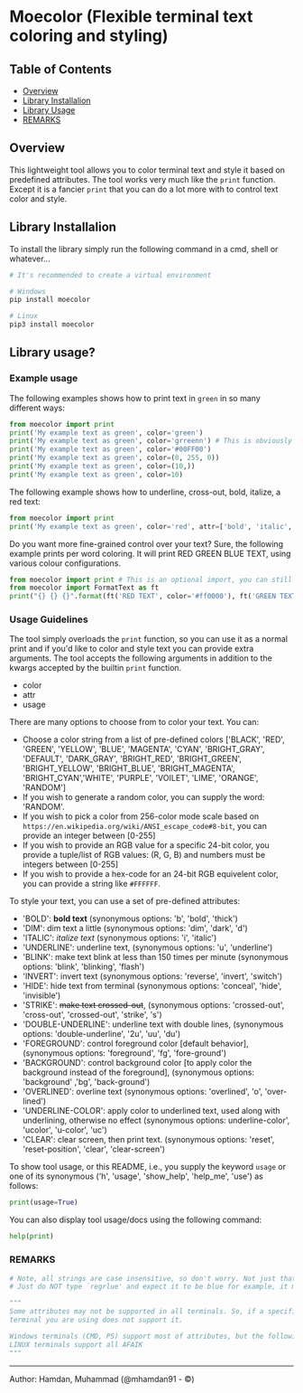 Moecolor (Flexible terminal text coloring and styling)
=======================================================
## Table of Contents

 * [Overview](#overview)
 * [Library Installalion](#library-installalion)
 * [Library Usage](#library-usage)
 * [REMARKS](#remarks)


## Overview
This lightweight tool allows you to color terminal text and style it based on predefined attributes. The tool works very much like the `print` function.
Except it is a fancier `print` that you can do a lot more with to control text color and style.

## Library Installalion
To install the library simply run the following command in a cmd, shell or whatever...

```bash
# It's recommended to create a virtual environment

# Windows
pip install moecolor

# Linux
pip3 install moecolor
```

## Library usage?

### Example usage
The following examples shows how to print text in `green` in so many different ways:
```python
from moecolor import print
print('My example text as green', color='green')
print('My example text as green', color='grreenn') # This is obviously not green, but we got you.
print('My example text as green', color='#00FF00')
print('My example text as green', color=(0, 255, 0))
print('My example text as green', color=(10,))
print('My example text as green', color=10)
```

The following example shows how to underline, cross-out, bold, italize, a red text:
```python
from moecolor import print
print('My example text as green', color='red', attr=['bold', 'italic', 'strike', 'underline'])
```

Do you want more fine-grained control over your text? Sure, the following example prints per word coloring. It will print RED GREEN BLUE TEXT, using various colour configurations.
```python
from moecolor import print # This is an optional import, you can still use the original print function.
from moecolor import FormatText as ft
print("{} {} {}".format(ft('RED TEXT', color='#ff0000'), ft('GREEN TEXT', color='green'), ft('BLUE TEXT', color=12)))
```

### Usage Guidelines
The tool simply overloads the `print` function, so you can use it as a normal print and if you'd like to color and style text you can provide extra arguments.
The tool accepts the following arguments in addition to the kwargs accepted by the builtin `print` function.
- color
- attr
- usage

There are many options to choose from to color your text. You can:
- Choose a color string from a list of pre-defined colors ['BLACK', 'RED', 'GREEN', 'YELLOW', 'BLUE', 'MAGENTA', 'CYAN', 'BRIGHT_GRAY', 'DEFAULT', 'DARK_GRAY',
  'BRIGHT_RED', 'BRIGHT_GREEN', 'BRIGHT_YELLOW', 'BRIGHT_BLUE', 'BRIGHT_MAGENTA', 'BRIGHT_CYAN','WHITE', 'PURPLE', 'VOILET', 'LIME', 'ORANGE', 'RANDOM']
- If you wish to generate a random color, you can supply the word: 'RANDOM'.
- If you wish to pick a color from 256-color mode scale based on `https://en.wikipedia.org/wiki/ANSI_escape_code#8-bit`, you can provide an integer between [0-255]
- If you wish to provide an RGB value for a specific 24-bit color, you provide a tuple/list of RGB values: (R, G, B) and numbers must be integers between [0-255]
- If you wish to provide a hex-code for an 24-bit RGB equivelent color, you can provide a string like `#FFFFFF`.

To style your text, you can use a set of pre-defined attributes:
- 'BOLD': **bold text** (synonymous options: 'b', 'bold', 'thick')
- 'DIM': dim text a little (synonymous options: 'dim', 'dark', 'd')
- 'ITALIC': *italize text* (synonymous options: 'i', 'italic')
- 'UNDERLINE': underline text, (synonymous options: 'u', 'underline')
- 'BLINK': make text blink at less than 150 times per minute (synonymous options: 'blink', 'blinking', 'flash')
- 'INVERT': invert text (synonymous options: 'reverse', 'invert', 'switch')
- 'HIDE': hide text from terminal (synonymous options: 'conceal', 'hide', 'invisible')
- 'STRIKE': ~~make text crossed-out~~, (synonymous options: 'crossed-out', 'cross-out', 'crossed-out', 'strike', 's')
- 'DOUBLE-UNDERLINE': underline text with double lines, (synonymous options: 'double-underline', '2u', 'uu', 'du')
- 'FOREGROUND': control foreground color [default behavior], (synonymous options: 'foreground', 'fg', 'fore-ground')
- 'BACKGROUND': control background color [to apply color the background instead of the foreground], (synonymous options: 'background' ,'bg', 'back-ground')
- 'OVERLINED': overline text (synonymous options: 'overlined', 'o', 'over-lined')
- 'UNDERLINE-COLOR': apply color to underlined text, used along with underlining, otherwise no effect (synonymous options: underline-color', 'ucolor', 'u-color', 'uc')
- 'CLEAR': clear screen, then print text. (synonymous options: 'reset', 'reset-position', 'clear', 'clear-screen')

To show tool usage, or this README, i.e., you supply the keyword `usage` or one of its synonymous ('h', 'usage', 'show_help', 'help_me', 'use') as follows:
```python
print(usage=True)
```
You can also display tool usage/docs using the following command:
```python
help(print)
```

### REMARKS

```python
# Note, all strings are case insensitive, so don't worry. Not just that, even if you misspell a color, we will guess it for you ;)
# Just do NOT type `regrlue' and expect it to be blue for example, it might come up as green though.

"""
Some attributes may not be supported in all terminals. So, if a specific attribute does not work, that means the
terminal you are using does not support it.

Windows terminals (CMD, PS) support most of attributes, but the following ['blink', 'dim']
LINUX terminals support all AFAIK
"""
```

----------------------------------------
Author: Hamdan, Muhammad (@mhamdan91 - ©)
